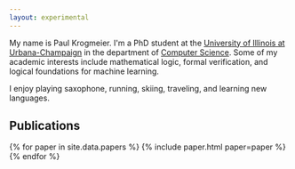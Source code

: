 ```yaml
---
layout: experimental
---
```


My name is Paul Krogmeier. I'm a PhD student at the [University of
Illinois at Urbana-Champaign][uiuc] in the department of [Computer
Science][cs]. <!-- I'm working with Professor [Ben --> <!--
Delaware][ben] on a deep embedding of [Fiat][fiat] in Coq. I'm also a
--> <!-- member of our programming languages group,
[PurPL][purpl]. --> Some of my academic interests include mathematical
logic, formal verification, and logical foundations for machine
learning.

I enjoy playing saxophone, running, skiing, traveling, and learning
new languages.

[purdue]: http://www.purdue.edu
[ece]: https://engineering.purdue.edu/ECE
[ben]: https://www.cs.purdue.edu/homes/bendy
[fiat]: http://plv.csail.mit.edu/fiat/
[purpl]: http://purduepl.github.io/
[uiuc]: https://illinois.edu/
[cs]: https://cs.illinois.edu/

## Publications

<section id="papers">
{% for paper in site.data.papers %}
{% include paper.html paper=paper %}
{% endfor %}
</section>

<!-- ## Thoughts -->

<!-- <section id="thoughts"> -->
<!-- {% for thought in site.thoughts %} -->
<!-- <div class="thought-item"> -->
<!-- <div class="date"> {{ thought.date | date: "%b&nbsp;%-d" }} </div> -->
<!-- <div class="content"> {{ thought.content }} </div> -->
<!-- </div> -->
<!-- {% endfor %} -->
<!-- </section> -->
